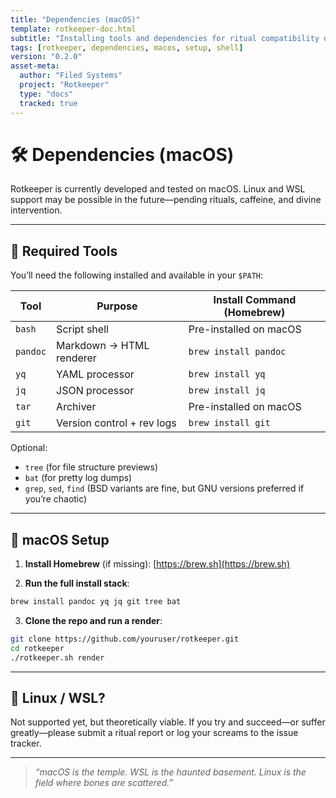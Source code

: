 ```yaml
---
title: "Dependencies (macOS)"
template: rotkeeper-doc.html
subtitle: "Installing tools and dependencies for ritual compatibility on macOS"
tags: [rotkeeper, dependencies, macos, setup, shell]
version: "0.2.0"
asset-meta:
  author: "Filed Systems"
  project: "Rotkeeper"
  type: "docs"
  tracked: true
---
```


# 🛠 Dependencies (macOS)

Rotkeeper is currently developed and tested on macOS. Linux and WSL support may be possible in the future—pending rituals, caffeine, and divine intervention.

***

## 🔧 Required Tools

You’ll need the following installed and available in your `$PATH`:

| Tool     | Purpose                    | Install Command (Homebrew)     |
|----------|----------------------------|--------------------------------|
| `bash`   | Script shell               | Pre-installed on macOS         |
| `pandoc` | Markdown → HTML renderer   | `brew install pandoc`          |
| `yq`     | YAML processor             | `brew install yq`              |
| `jq`     | JSON processor             | `brew install jq`              |
| `tar`    | Archiver                   | Pre-installed on macOS         |
| `git`    | Version control + rev logs| `brew install git`             |

Optional:
- `tree` (for file structure previews)
- `bat` (for pretty log dumps)
- `grep`, `sed`, `find` (BSD variants are fine, but GNU versions preferred if you’re chaotic)

***

## 🍎 macOS Setup

1. **Install Homebrew** (if missing):
   [https://brew.sh](https://brew.sh)

2. **Run the full install stack**:

```bash
brew install pandoc yq jq git tree bat
```

3. **Clone the repo and run a render**:

```bash
git clone https://github.com/youruser/rotkeeper.git
cd rotkeeper
./rotkeeper.sh render
```

***

## 💭 Linux / WSL?

Not supported yet, but theoretically viable.
If you try and succeed—or suffer greatly—please submit a ritual report or log your screams to the issue tracker.

***
> *“macOS is the temple. WSL is the haunted basement. Linux is the field where bones are scattered.”*
